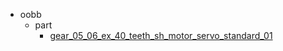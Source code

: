 * oobb
  * part
    * [gear_05_06_ex_40_teeth_sh_motor_servo_standard_01](oobb/part/gear_05_06_ex_40_teeth_sh_motor_servo_standard_01)
